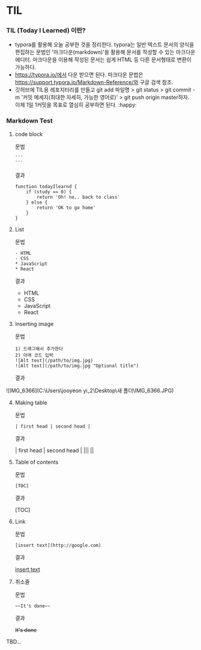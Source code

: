 # TIL

  

### TIL (Today I Learned) 이란?

* typora를 활용해 오늘 공부한 것을 정리한다. typora는 일반 텍스트 문서의 양식을 편집하는 문법인 '마크다운(markdown)'을 활용해 문서를 작성할 수 있는 마크다운 에디터. 마크다운을 이용해 작성된 문서는 쉽게 HTML 등 다른 문서형태로 변환이 가능하다. 
* https://typora.io/에서 다운 받으면 된다. 마크다운 문법은 https://support.typora.io/Markdown-Reference/와 구글 검색 참조. 
* 깃허브에 TIL용 레포지터리를 만들고 git add 파일명 > git status > git commit -m '커밋 메세지(최대한 자세히, 가능한 영어로)' > git push origin master하자. 이제 1일 1커밋을 목표로 열심히 공부하면 된다.  :happy:



### Markdown Test

1. code block

   문법

   ```
   ​```
   ​```
   ```

   결과

   ```
   function todayIlearnd {
       if (study == 0) {
           return 'Oh! no.. back to class'
       } else {
           return 'OK to go home'
       }
   }
   ```

   



2. List

   문법

   ```
   - HTML
   - CSS
   * JavaScript
   * React
   ```

   결과

   - HTML
   - CSS
   - JavaScript
   - React



3. Inserting image

   문법

   ```
   1) 드래그해서 추가한다
   2) 아래 코드 입력
   ![Alt text](/path/to/img.jpg)
   ![Alt text](/path/to/img.jpg "Optional title")
   ```

   결과

![IMG_6366](C:\Users\jooyeon yi_2\Desktop\새 폴더\IMG_6366.JPG)



4. Making table

   문법

   ```
   | first head | second head |
   ```

   결과

   | first head | second head |
   |||
   ||

   

5. Table of contents

   문법

   ```
   [TOC]
   ```

   결과

   [TOC]




6. Link

   문법

   ```
   [insert text](http://google.com)
   ```

   결과

   [insert text](http://google.com)

   

7. 취소줄

   문법

   ```
   ~~It's done~~
   ```

   결과

   ~~It's done~~

   



TBD...

